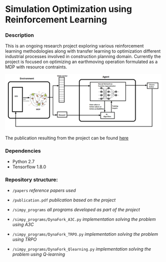 # Simulation Optimization using Reinforcement Learning

### Description
This is an ongoing research project exploring various reinforcement learning methodologies along with transfer learning to optimization different industrial processes involved in construction planning domain. Currently the project is focused on optimizing an earthmoving operation formulated as a MDP with resource contraints.

![Alt text](simpy_programs/results/meth.png?raw=true "Title")

The publication resulting from the project can be found [here](publication.pdf)

### Dependencies 
- Python 2.7 
- Tensorflow 1.8.0

### Repository structure:

- `/papers`                                 *reference papers used*

- `/publication.pdf`                        *publication based on the project*

- `/simpy_programs`                         *all programs developed as part of the project*

- `/simpy_programs/DynaFork_A3C.py`         *implementation solving the problem using A3C*

- `/simpy_programs/DynaFork_TRPO.py`        *implementation solving the problem using TRPO*

- `/simpy_programs/DynaFork_Qlearning.py`   *implementation solving the problem using Q-learning*
